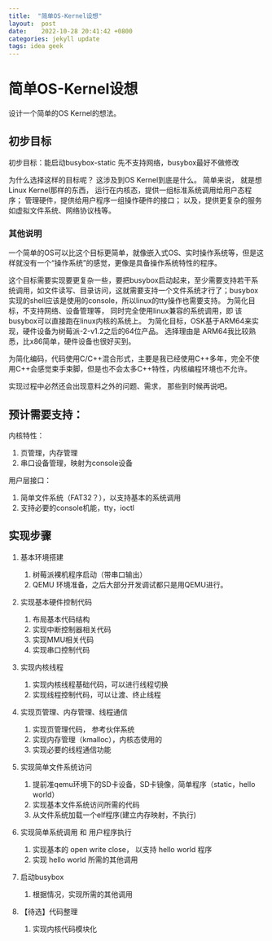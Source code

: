 ```yaml
---
title:  "简单OS-Kernel设想"
layout:  post
date:    2022-10-28 20:41:42 +0800
categories: jekyll update
tags: idea geek
---
```



# 简单OS-Kernel设想

设计一个简单的OS Kernel的想法。

## 初步目标
初步目标：能启动busybox-static
    先不支持网络，busybox最好不做修改

为什么选择这样的目标呢？ 这涉及到OS Kernel到底是什么。 简单来说， 就是想Linux Kernel那样的东西， 运行在内核态，提供一组标准系统调用给用户态程序； 管理硬件，提供给用户程序一组操作硬件的接口； 以及，提供更复杂的服务 如虚拟文件系统、网络协议栈等。

### 其他说明
一个简单的OS可以比这个目标更简单，就像嵌入式OS、实时操作系统等，但是这样就没有一个“操作系统”的感觉，更像是具备操作系统特性的程序。

这个目标需要实现要更复杂一些，要把busybox启动起来，至少需要支持若干系统调用，如文件读写、目录访问，这就需要支持一个文件系统才行了；busybox实现的shell应该是使用的console，所以linux的tty操作也需要支持。
为简化目标，不支持网络、设备管理等， 同时完全使用linux兼容的系统调用，即 该busybox可以直接跑在linux内核的系统上。
为简化目标，OSK基于ARM64来实现，硬件设备为树莓派-2-v1.2之后的64位产品。 选择理由是 ARM64我比较熟悉，比x86简单，硬件设备也很好买到。

为简化编码，代码使用C/C++混合形式，主要是我已经使用C++多年，完全不使用C++会感觉束手束脚，但是也不会太多C++特性，内核编程环境也不允许。

实现过程中必然还会出现意料之外的问题、需求， 那些到时候再说吧。

## 预计需要支持：
内核特性：
1. 页管理，内存管理
1. 串口设备管理，映射为console设备

用户层接口：
1. 简单文件系统（FAT32？），以支持基本的系统调用
1. 支持必要的console机能，tty，ioctl

## 实现步骤
 1. 基本环境搭建
    1. 树莓派裸机程序启动（带串口输出）
    1. QEMU 环境准备，之后大部分开发调试都只是用QEMU进行。
 1. 实现基本硬件控制代码
    1. 布局基本代码结构
    1. 实现中断控制器相关代码
    1. 实现MMU相关代码
    1. 实现串口控制代码
 1. 实现内核线程
    1. 实现内核线程基础代码，可以进行线程切换
    1. 实现线程控制代码，可以让渡、终止线程
 1. 实现页管理、内存管理、线程通信
    1. 实现页管理代码， 参考伙伴系统
    1. 实现内存管理（kmalloc），内核态使用的
    1. 实现必要的线程通信功能
 1. 实现简单文件系统访问
    1. 提前准qemu环境下的SD卡设备，SD卡镜像，简单程序（static，hello world）
    1. 实现基本文件系统访问所需的代码
    1. 从文件系统加载一个elf程序(建立内存映射，不执行)
 1. 实现简单系统调用 和 用户程序执行
    1. 实现基本的 open write close， 以支持 hello world 程序
    1. 实现 hello world 所需的其他调用
 1. 启动busybox
    1. 根据情况，实现所需的其他调用
 
 1. 【待选】代码整理
    1. 实现内核代码模块化
 


